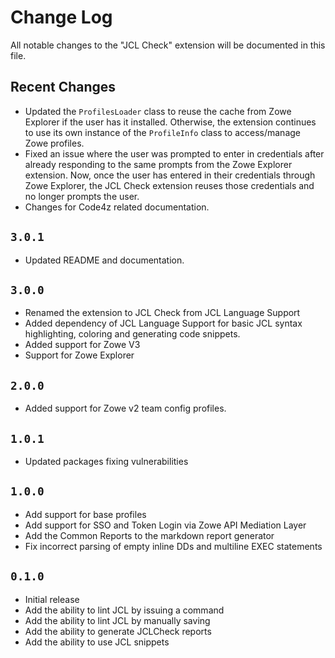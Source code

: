 # Change Log

All notable changes to the "JCL Check" extension will be documented in this file.

## Recent Changes

- Updated the `ProfilesLoader` class to reuse the cache from Zowe Explorer if the user has it installed. Otherwise, the extension continues to use its own instance of the `ProfileInfo` class to access/manage Zowe profiles.
- Fixed an issue where the user was prompted to enter in credentials after already responding to the same prompts from the Zowe Explorer extension. Now, once the user has entered in their credentials through Zowe Explorer, the JCL Check extension reuses those credentials and no longer prompts the user.
- Changes for Code4z related documentation.

## `3.0.1`

- Updated README and documentation.

## `3.0.0`

- Renamed the extension to JCL Check from JCL Language Support
- Added dependency of JCL Language Support for basic JCL syntax highlighting, coloring and generating code snippets.
- Added support for Zowe V3
- Support for Zowe Explorer

## `2.0.0`

- Added support for Zowe v2 team config profiles.

## `1.0.1`

- Updated packages fixing vulnerabilities

## `1.0.0`

- Add support for base profiles
- Add support for SSO and Token Login via Zowe API Mediation Layer
- Add the Common Reports to the markdown report generator
- Fix incorrect parsing of empty inline DDs and multiline EXEC statements

## `0.1.0`

- Initial release
- Add the ability to lint JCL by issuing a command
- Add the ability to lint JCL by manually saving
- Add the ability to generate JCLCheck reports
- Add the ability to use JCL snippets

